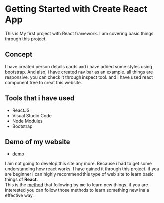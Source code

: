 # Getting Started with Create React App
This is My first project with React framework. I am covering basic things through this project.

## Concept
I have created person details cards and i have added some styles using bootstrap. And also, i have created nav bar as an example. all things are responsive. you can check it through inspect tool. and i have used react component tree to creat this website. 

## Tools that i have used
- ReactJS
- Visual Studio Code
- Node Modules
- Bootstrap

## Demo of my website
- [demo](https://drive.google.com/file/d/18Mr08cSZLWj6dwUDkw5BSMP7QDtEuIiq/view?usp=sharing)

I am not going to develop this site any more. Because i had to get some understanding how react works. I have gained it through this project. if you are beginner i can highly recommend this type of web site to learn basic things of <b>React</b>.
<br/>
This is the [method](https://datamobteam.blogspot.com/2021/07/being-successful-with-being-self-taught.html) that following by me to learn new things. if you are interested you can follow those methods to learn something new ina a effective way.
